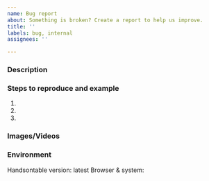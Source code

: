 ```yaml
---
name: Bug report
about: Something is broken? Create a report to help us improve.
title: ''
labels: bug, internal
assignees: ''

---
```


### Description
<!--- Describe the case. -->


### Steps to reproduce and example
<!--- Provide steps to reproduce the issue and link to the code example (if possible). -->

1.
2.
3.

### Images/Videos
<!--- Add a visual representation of the issue if needed. -->


### Environment
<!--- if you're referring to any other version that is the latest or it is a regression, please add this info -->

Handsontable version: latest
Browser & system:


<!--- Please remember to add other required labels for better searchability -->
